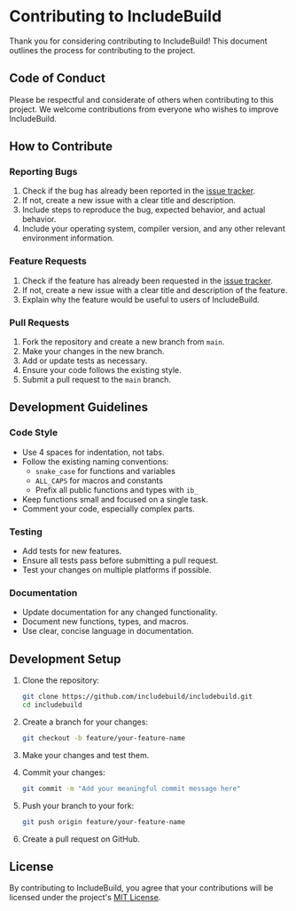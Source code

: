 # Contributing to IncludeBuild

Thank you for considering contributing to IncludeBuild! This document outlines the process for contributing to the project.

## Code of Conduct

Please be respectful and considerate of others when contributing to this project. We welcome contributions from everyone who wishes to improve IncludeBuild.

## How to Contribute

### Reporting Bugs

1. Check if the bug has already been reported in the [issue tracker](https://github.com/includebuild/includebuild/issues).
2. If not, create a new issue with a clear title and description.
3. Include steps to reproduce the bug, expected behavior, and actual behavior.
4. Include your operating system, compiler version, and any other relevant environment information.

### Feature Requests

1. Check if the feature has already been requested in the [issue tracker](https://github.com/includebuild/includebuild/issues).
2. If not, create a new issue with a clear title and description of the feature.
3. Explain why the feature would be useful to users of IncludeBuild.

### Pull Requests

1. Fork the repository and create a new branch from `main`.
2. Make your changes in the new branch.
3. Add or update tests as necessary.
4. Ensure your code follows the existing style.
5. Submit a pull request to the `main` branch.

## Development Guidelines

### Code Style

- Use 4 spaces for indentation, not tabs.
- Follow the existing naming conventions:
  - `snake_case` for functions and variables
  - `ALL_CAPS` for macros and constants
  - Prefix all public functions and types with `ib_`
- Keep functions small and focused on a single task.
- Comment your code, especially complex parts.

### Testing

- Add tests for new features.
- Ensure all tests pass before submitting a pull request.
- Test your changes on multiple platforms if possible.

### Documentation

- Update documentation for any changed functionality.
- Document new functions, types, and macros.
- Use clear, concise language in documentation.

## Development Setup

1. Clone the repository:
   ```bash
   git clone https://github.com/includebuild/includebuild.git
   cd includebuild
   ```

2. Create a branch for your changes:
   ```bash
   git checkout -b feature/your-feature-name
   ```

3. Make your changes and test them.

4. Commit your changes:
   ```bash
   git commit -m "Add your meaningful commit message here"
   ```

5. Push your branch to your fork:
   ```bash
   git push origin feature/your-feature-name
   ```

6. Create a pull request on GitHub.

## License

By contributing to IncludeBuild, you agree that your contributions will be licensed under the project's [MIT License](LICENSE). 